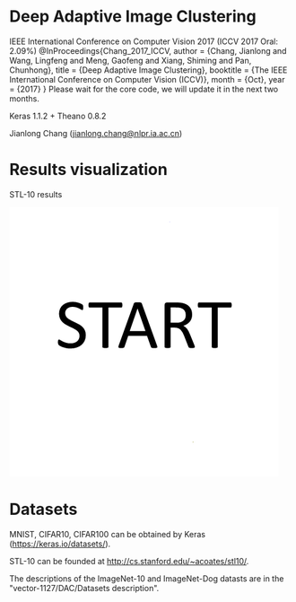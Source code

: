 # Deep Adaptive Image Clustering 
IEEE International Conference on Computer Vision 2017 (ICCV 2017 Oral: 2.09%)
@InProceedings{Chang_2017_ICCV,
author = {Chang, Jianlong and Wang, Lingfeng and Meng, Gaofeng and Xiang, Shiming and Pan, Chunhong},
title = {Deep Adaptive Image Clustering},
booktitle = {The IEEE International Conference on Computer Vision (ICCV)},
month = {Oct},
year = {2017}
}
Please wait for the core code, we will update it in the next two months.

Keras 1.1.2 + Theano 0.8.2

Jianlong Chang (jianlong.chang@nlpr.ia.ac.cn)

# Results visualization
STL-10 results

![](Results_visualization/STL-10.gif)



# Datasets
MNIST, CIFAR10, CIFAR100 can be obtained by Keras (https://keras.io/datasets/).

STL-10 can be founded at http://cs.stanford.edu/~acoates/stl10/.

The descriptions of the ImageNet-10 and ImageNet-Dog datasts are in the "vector-1127/DAC/Datasets description".

